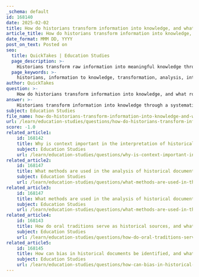 ```yaml
---
_schema: default
id: 168140
date: 2025-02-02
title: How do historians transform information into knowledge, and what role does interpretation play in this process?
article_title: How do historians transform information into knowledge, and what role does interpretation play in this process?
date_format: MMM DD, YYYY
post_on_text: Posted on
seo:
  title: QuickTakes | Education Studies
  page_description: >-
    Historians transform raw information into meaningful knowledge through processes like analysis, interpretation, and contextualization, with each historian's unique perspective influencing their interpretations of historical events.
  page_keywords: >-
    historians, information to knowledge, transformation, analysis, interpretation, contextualization, primary sources, secondary sources, narrative construction, subjectivity, cultural narratives, theoretical frameworks, historical scholarship, bias, perspectives, historical understanding
author: QuickTakes
question: >-
    How do historians transform information into knowledge, and what role does interpretation play in this process?
answer: >-
    Historians transform information into knowledge through a systematic process of analysis, interpretation, and contextualization. This transformation is crucial because raw information—such as dates, events, and facts—needs to be synthesized and understood within a broader framework to become meaningful knowledge.\n\n### The Process of Transformation\n\n1. **Collection of Information**: Historians gather data from various sources, including primary sources (firsthand accounts, documents from the time of the event) and secondary sources (interpretations based on primary sources). For example, a diary from a historical figure serves as a primary source, while a textbook analyzing that figure's life is a secondary source.\n\n2. **Analysis**: Once the information is collected, historians critically analyze it. This involves assessing the reliability and bias of the sources, understanding the context in which they were created, and identifying any gaps or inconsistencies in the information. For instance, a historian might examine the motivations behind a political document to understand its implications better.\n\n3. **Interpretation**: This is where the role of interpretation becomes significant. Historians interpret the analyzed data to construct narratives about past events. Their interpretations are influenced by their theoretical frameworks, cultural narratives, and personal perspectives. This subjectivity means that different historians may arrive at varying conclusions about the same events, highlighting the importance of critical evaluation in historical scholarship.\n\n4. **Contextualization**: Historians place events within a broader historical context, considering social, political, economic, and cultural factors that influenced those events. This contextualization helps to explain not just what happened, but why it happened and what its consequences were. For example, understanding the economic conditions leading up to a revolution can provide insights into the motivations of the participants.\n\n5. **Synthesis into Knowledge**: Through this process, historians synthesize the information into coherent narratives that convey meaning and significance. This knowledge is not static; it evolves as new evidence emerges and as contemporary perspectives shift.\n\n### The Role of Interpretation\n\nInterpretation is central to the historian's work because it shapes how historical events are understood and remembered. The subjective nature of interpretation means that:\n\n- **Cultural Narratives**: Historians' interpretations are often influenced by the cultural narratives and collective memories of their societies. These narratives can shape what is considered important or relevant in history, affecting how events are portrayed.\n\n- **Theories of History**: Different theoretical approaches (e.g., Marxist, feminist, post-colonial) can lead to different interpretations of the same events. For instance, a Marxist historian might focus on class struggles, while a feminist historian might emphasize the roles of women in historical events.\n\n- **Bias and Perspective**: Historians must be aware of their biases and the perspectives they bring to their work. This awareness is crucial for producing balanced and nuanced interpretations that acknowledge multiple viewpoints.\n\nIn summary, historians transform information into knowledge through a rigorous process of analysis and interpretation, with context playing a vital role in shaping their narratives. The subjective nature of interpretation means that historical knowledge is dynamic and can vary significantly among different historians, reflecting the complexities of understanding the past.
subject: Education Studies
file_name: how-do-historians-transform-information-into-knowledge-and-what-role-does-interpretation-play-in-this-process.md
url: /learn/education-studies/questions/how-do-historians-transform-information-into-knowledge-and-what-role-does-interpretation-play-in-this-process
score: -1.0
related_article1:
    id: 168142
    title: Why is context important in the interpretation of historical events, and how do historians evaluate evidence within this context?
    subject: Education Studies
    url: /learn/education-studies/questions/why-is-context-important-in-the-interpretation-of-historical-events-and-how-do-historians-evaluate-evidence-within-this-context
related_article2:
    id: 168147
    title: What methods are used in the analysis of historical documents, and how do historians evaluate the credibility of historical claims?
    subject: Education Studies
    url: /learn/education-studies/questions/what-methods-are-used-in-the-analysis-of-historical-documents-and-how-do-historians-evaluate-the-credibility-of-historical-claims
related_article3:
    id: 168147
    title: What methods are used in the analysis of historical documents, and how do historians evaluate the credibility of historical claims?
    subject: Education Studies
    url: /learn/education-studies/questions/what-methods-are-used-in-the-analysis-of-historical-documents-and-how-do-historians-evaluate-the-credibility-of-historical-claims
related_article4:
    id: 168143
    title: How do oral traditions serve as historical sources, and what are their limitations in terms of reliability and bias?
    subject: Education Studies
    url: /learn/education-studies/questions/how-do-oral-traditions-serve-as-historical-sources-and-what-are-their-limitations-in-terms-of-reliability-and-bias
related_article5:
    id: 168145
    title: How can bias in historical documents be identified, and what strategies can historians use to address it in their studies?
    subject: Education Studies
    url: /learn/education-studies/questions/how-can-bias-in-historical-documents-be-identified-and-what-strategies-can-historians-use-to-address-it-in-their-studies
---
```


&nbsp;